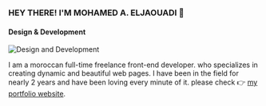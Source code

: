 ### HEY THERE! I'M MOHAMED A. ELJAOUADI 👋
#### Design & Development

![Design and Development](https://www2.0zz0.com/2021/11/16/22/178901555.jpg)

I am a moroccan full-time freelance front-end developer. who specializes in creating dynamic and beautiful web pages. I have been in the field for nearly 2 years and have been loving every minute of it. please check 👉 [my portfolio website](http://eljaouadi.com).

<!--
**Jaouadi7/Jaouadi7** is a ✨ _special_ ✨ repository because its `README.md` (this file) appears on your GitHub profile.

Here are some ideas to get you started:

- 🔭 I’m currently working on ...
- 🌱 I’m currently learning ...
- 👯 I’m looking to collaborate on ...
- 🤔 I’m looking for help with ...
- 💬 Ask me about ...
- 📫 How to reach me: ...
- 😄 Pronouns: ...
- ⚡ Fun fact: ...
-->
